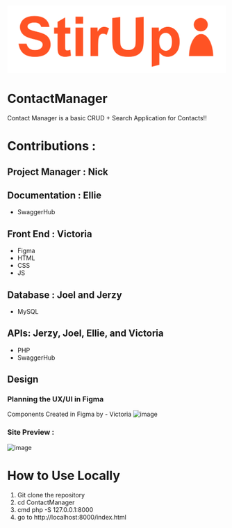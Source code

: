 ![image](https://github.com/Victoria-Williamson/ContactManager/blob/master/images/stirup.png)

# ContactManager
Contact Manager is a basic CRUD + Search Application for Contacts!!

# Contributions :

## **Project Manager** : Nick

## **Documentation** : Ellie
- SwaggerHub

## **Front End** : Victoria 
- Figma
- HTML
- CSS
- JS

## **Database** : Joel and Jerzy
- MySQL

## **APIs**: Jerzy, Joel, Ellie, and Victoria
- PHP
- SwaggerHub


## Design

### Planning the UX/UI in Figma
Components Created in Figma by - Victoria
![image](https://user-images.githubusercontent.com/63255236/134984409-1896b6e1-69de-4c1e-a5f4-333d7ce4b209.png)

### Site Preview :
![image](https://user-images.githubusercontent.com/63255236/134984813-7586c662-37ee-48ce-ae12-ec1164d5a0cd.png)



# How to Use Locally 
1. Git clone the repository
2. cd ContactManager
3. cmd php -S 127.0.0.1:8000
4. go to http://localhost:8000/index.html


